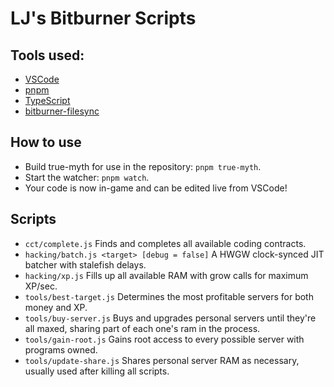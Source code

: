 # LJ's Bitburner Scripts

## Tools used:
- [VSCode](https://code.visualstudio.com/)
- [pnpm](https://pnpm.io/)
- [TypeScript](https://www.typescriptlang.org/)
- [bitburner-filesync](https://www.npmjs.com/package/bitburner-filesync/)

## How to use
- Build true-myth for use in the repository: `pnpm true-myth`.
- Start the watcher: `pnpm watch`.
- Your code is now in-game and can be edited live from VSCode!

## Scripts
- `cct/complete.js` Finds and completes all available coding contracts.
- `hacking/batch.js <target> [debug = false]` A HWGW clock-synced JIT batcher with stalefish delays.
- `hacking/xp.js` Fills up all available RAM with grow calls for maximum XP/sec.
- `tools/best-target.js` Determines the most profitable servers for both money and XP.
- `tools/buy-server.js` Buys and upgrades personal servers until they're all maxed, sharing part of each one's ram in the process.
- `tools/gain-root.js` Gains root access to every possible server with programs owned.
- `tools/update-share.js` Shares personal server RAM as necessary, usually used after killing all scripts.